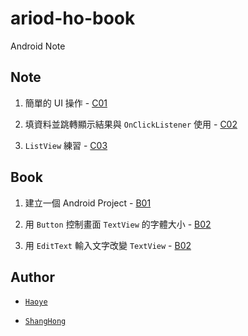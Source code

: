 # ariod-ho-book

Android Note


## Note

1. 簡單的 UI 操作 - [C01](https://github.com/CodeMercs/ariod-ho-book/blob/master/Note/C01.md)

2. 填資料並跳轉顯示結果與 `OnClickListener` 使用 - [C02](https://github.com/CodeMercs/ariod-ho-book/blob/master/Note/C02.md)

3. `ListView` 練習 - [C03](https://github.com/CodeMercs/ariod-ho-book/blob/master/Note/C03.md)


## Book

1. 建立一個 Android Project - [B01](https://raw.githubusercontent.com/CodeMercs/ariod-ho-book/master/Note/B01.md)

2. 用 `Button` 控制畫面 `TextView` 的字體大小 - [B02](https://raw.githubusercontent.com/CodeMercs/ariod-ho-book/master/Note/B02.md)

3. 用 `EditText` 輸入文字改變 `TextView` - [B02](https://raw.githubusercontent.com/CodeMercs/ariod-ho-book/master/Note/B02.md)


## Author

- [`Haoye`](https://kancheng.github.io/)

- [`ShangHong`](https://github.com/ShangHong-CAI)
